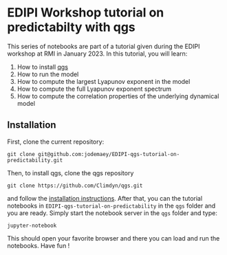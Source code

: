 # EDIPI Workshop tutorial on predictabilty with qgs

This series of notebooks are part of a tutorial given during the EDIPI workshop at RMI in January 2023.
In this tutorial, you will learn:

1. How to install [qgs](https://github.com/Climdyn/qgs)
2. How to run the model
3. How to compute the largest Lyapunov exponent in the model
4. How to compute the full Lyapunov exponent spectrum
5. How to compute the correlation properties of the underlying dynamical model

## Installation

First, clone the current repository:

    git clone git@github.com:jodemaey/EDIPI-qgs-tutorial-on-predictability.git

Then, to install qgs, clone the qgs repository

    git clone https://github.com/Climdyn/qgs.git

and follow the [installation instructions](https://github.com/Climdyn/qgs#installation). 
After that, you can the tutorial notebooks in `EDIPI-qgs-tutorial-on-predictability` in the `qgs` folder and you are ready.
Simply start the notebook server in the `qgs` folder and type:

    jupyter-notebook
  
This should open your favorite browser and there you can load and run the notebooks. Have fun !
